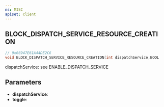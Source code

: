 ```yaml
---
ns: MISC
apiset: client
---
```

## BLOCK_DISPATCH_SERVICE_RESOURCE_CREATION

```c
// 0x66947E61A44DE2C6
void BLOCK_DISPATCH_SERVICE_RESOURCE_CREATION(int dispatchService,BOOL toggle);
```

dispatchService: see ENABLE_DISPATCH_SERVICE

## Parameters
* **dispatchService**:
* **toggle**:



